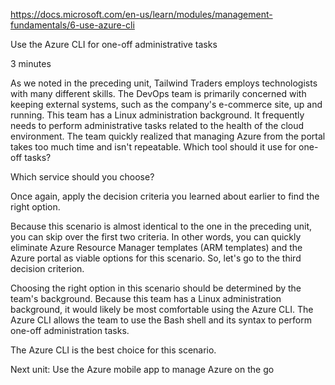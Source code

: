https://docs.microsoft.com/en-us/learn/modules/management-fundamentals/6-use-azure-cli

Use the Azure CLI for one-off administrative tasks

3 minutes

As we noted in the preceding unit, Tailwind Traders employs technologists with many different skills. The DevOps team is primarily concerned with keeping external systems, such as the company's e-commerce site, up and running. This team has a Linux administration background. It frequently needs to perform administrative tasks related to the health of the cloud environment. The team quickly realized that managing Azure from the portal takes too much time and isn't repeatable. Which tool should it use for one-off tasks?


Which service should you choose?

Once again, apply the decision criteria you learned about earlier to find the right option.

Because this scenario is almost identical to the one in the preceding unit, you can skip over the first two criteria. In other words, you can quickly eliminate Azure Resource Manager templates (ARM templates) and the Azure portal as viable options for this scenario. So, let's go to the third decision criterion.

Choosing the right option in this scenario should be determined by the team's background. Because this team has a Linux administration background, it would likely be most comfortable using the Azure CLI. The Azure CLI allows the team to use the 
Bash shell and its syntax to perform one-off administration tasks.

The Azure CLI is the best choice for this scenario.


Next unit: Use the Azure mobile app to manage Azure on the go



